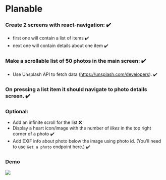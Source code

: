# Planable

### Create 2 screens with react-navigation: ✔️

- first one will contain a list of items ✔️
- next one will contain details about one item ✔️

### Make a scrollable list of 50 photos in the main screen: ✔️
- Use Unsplash API to fetch data (https://unsplash.com/developers). ✔️

### On pressing a list item it should navigate to photo details screen. ✔️

### Optional:

- Add an infinite scroll for the list ❌
- Display a heart icon/image with the number of *likes* in the top right corner of a photo ✔️
- Add EXIF info about photo below the image using photo id. (You'll need to use `Get a photo` endpoint here.) ✔️


### Demo

![](./src/assets/demo.gif)
